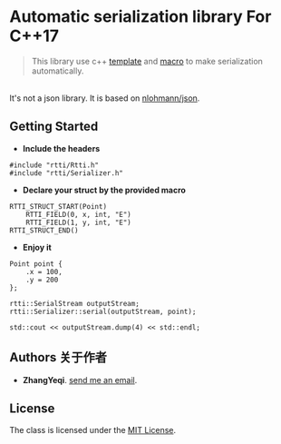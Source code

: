 # Automatic serialization library For C++17

> This library use c++ 
<a href="http://www.cplusplus.com/doc/oldtutorial/templates/">template</a> 
and 
<a href="http://www.cplusplus.com/doc/tutorial/preprocessor/">macro</a>
to make serialization automatically.
<br/>
It's not a json library. It is based on <a href="https://github.com/nlohmann/json">nlohmann/json</a>.

## Getting Started

- <b>Include the headers </b><br/>
```
#include "rtti/Rtti.h"
#include "rtti/Serializer.h"
```

- <b>Declare your struct by the provided macro</b><br/>
```
RTTI_STRUCT_START(Point)
    RTTI_FIELD(0, x, int, "E")
    RTTI_FIELD(1, y, int, "E")
RTTI_STRUCT_END()
```

- <b>Enjoy it</b><br>
```
Point point {
    .x = 100,
    .y = 200
};

rtti::SerialStream outputStream;
rtti::Serializer::serial(outputStream, point);

std::cout << outputStream.dump(4) << std::endl;
```

## Authors 关于作者
* **ZhangYeqi**. <a href="mailto:hello.zhangyeqi@gmail.com">send me an email</a>.

## License
The class is licensed under the <a href="https://opensource.org/licenses/MIT">MIT License</a>.